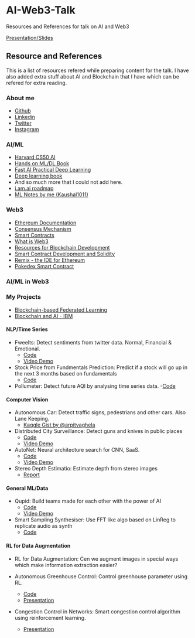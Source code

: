 # AI-Web3-Talk

Resources and References for talk on AI and Web3

[Presentation/Slides](https://docs.google.com/presentation/d/1MlS7ITucgzgIZV8Yx4xA9btWQD-5dZ9f-1CpgzTCG8Q/edit?usp=sharing)

## Resource and References

This is a list of resources refered while preparing content for the talk. I have also added extra stuff about AI and Blockchain that I have which can be refered for extra reading.

### About me

- [Github](https://github.com/kaushal1011)
- [Linkedin](https://www.linkedin.com/in/kaushal1011/)
- [Twitter](https://twitter.com/kau5hal10)
- [Instagram](https://www.instagram.com/kau5hal10/)

### AI/ML

- [Harvard CS50 AI](https://cs50.harvard.edu/ai/2020/)
- [Hands on ML/DL Book](https://www.oreilly.com/library/view/hands-on-machine-learning/9781492032632/)
- [Fast AI Practical Deep Learning](https://course.fast.ai/)
- [Deep learning book](https://www.deeplearningbook.org/)
- And so much more that I could not add here.
- [i.am.ai roadmap](https://i.am.ai)
- [ML Notes by me (Kaushal1011)](https://kaushal1011.github.io/machine-learning/)

### Web3

- [Ethereum Documentation](https://ethereum.org/en/developers/docs/intro-to-ethereum/)
- [Consensus Mechanism](https://ethereum.org/en/developers/docs/consensus-mechanisms/)
- [Smart Contracts](https://ethereum.org/en/developers/docs/intro-to-ethereum/#what-are-smart-contracts)
- [What is Web3](https://ethereum.org/en/web3/)
- [Resources for Blockchain Development](https://kaushal1011.github.io/Blockchain-Tech/)
- [Smart Contract Development and Solidity](https://docs.soliditylang.org/en/v0.8.11/)
- [Remix - the IDE for Ethereum](https://remix.ethereum.org/)
- [Pokedex Smart Contract](https://github.com/Kaushal1011/AI-Web3-Talk/blob/main/Pokedex.sol)

### AI/ML in Web3

### My Projects
- [Blockchain-based Federated Learning](https://arxiv.org/abs/2110.02182)
- [Blockchain and AI - IBM](https://www.ibm.com/in-en/topics/blockchain-ai)

#### NLP/Time Series

- Fweelts: Detect sentiments from twitter data. Normal, Financial & Emotional.
  - [Code](https://github.com/Kaushal1011/Fweelts)
  - [Video Demo](https://youtu.be/eIp2K6CeRc0)
- Stock Price from Fundmentals Prediction: Predict if a stock will go up in the next 3 months based on fundamentals
  - [Code](https://github.com/Kaushal1011/CSE523-Machine-Learning-Quantcats)
- Pollumeter: Detect future AQI by analysing time series data. 
    -[Code](https://github.com/Kaushal1011/pollumeter)

#### Computer Vision

- Autonomous Car: Detect traffic signs, pedestrians and other cars. Also Lane Keeping.
  - [Kaggle Gist by @arpitvaghela](https://www.kaggle.com/code/arpitvaghela9210/sign-detection-for-bosch-future-mobility-challenge/notebook)
- Distributed City Surveillance: Detect guns and knives in public places
  - [Code](https://github.com/Kaushal1011/DistributedCitySureveillanceSystem)
  - [Video Demo](https://youtu.be/-DlXvhqaOBI)
- AutoNet: Neural architecture search for CNN, SaaS.
  - [Code](https://github.com/arpitvaghela/autoNet)
  - [Video Demo](https://youtu.be/icMs8bZsRao)
- Stereo Depth Estimatio: Estimate depth from stereo images
  - [Report](https://drive.google.com/file/d/11QEVMVKBsas6qBmj7B8ELXAtcT--a-Yj/view?usp=sharing)

#### General ML/Data

- Qupid: Build teams made for each other with the power of AI
  - [Code](https://github.com/Kaushal1011/Qupid)
  - [Video Demo](https://youtu.be/Y8q1dmxS2MY)
- Smart Sampling Synthesiser: Use FFT like algo based on LinReg to replicate audio as synth
  - [Code](https://github.com/Kaushal1011/S3_Smart_Sampling_Synthesiser)

#### RL for Data Augmentation

- RL for Data Augmentation: Cen we augment images in special ways which make information extraction easier?

- Autonomous Greenhouse Control: Control greenhouse parameter using RL.

  - [Code](https://github.com/Kaushal1011/AutonomousGreenhouseControl)
  - [Presentation](https://github.com/Kaushal1011/AutonomousGreenhouseControl/blob/main/AOBD_AutonomousGreenhouseControl.pdf)

- Congestion Control in Networks: Smart congestion control algorithm using reinforcement learning.
  - [Presentation](https://docs.google.com/presentation/d/11PuQr1LnJ-OR_AUouXZ6jvsSiNYVokR17L47SHlfkpQ/edit?usp=sharing)
